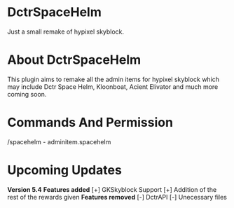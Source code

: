 # DctrSpaceHelm
Just a small remake of hypixel skyblock.

# About DctrSpaceHelm
This plugin aims to remake all the admin items for hypixel skyblock which may include Dctr Space Helm, Kloonboat, Acient Elivator and much more coming soon.

# Commands And Permission
/spacehelm <player> - adminitem.spacehelm

# Upcoming Updates
**Version 5.4**
**Features added**
[+] GKSkyblock Support
[+] Addition of the rest of the rewards given
**Features removed**
[-] DctrAPI
[-] Unecessary files
